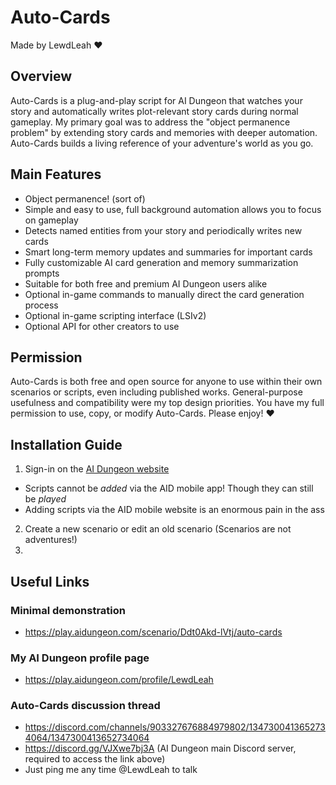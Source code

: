 # Auto-Cards
Made by LewdLeah ❤️
## Overview
Auto-Cards is a plug-and-play script for AI Dungeon that watches your story and automatically writes plot-relevant story cards during normal gameplay. My primary goal was to address the "object permanence problem" by extending story cards and memories with deeper automation. Auto-Cards builds a living reference of your adventure's world as you go.
## Main Features
- Object permanence! (sort of)
- Simple and easy to use, full background automation allows you to focus on gameplay
- Detects named entities from your story and periodically writes new cards
- Smart long-term memory updates and summaries for important cards
- Fully customizable AI card generation and memory summarization prompts
- Suitable for both free and premium AI Dungeon users alike
- Optional in-game commands to manually direct the card generation process
- Optional in-game scripting interface (LSIv2)
- Optional API for other creators to use
## Permission
Auto-Cards is both free and open source for anyone to use within their own scenarios or scripts, even including published works. General-purpose usefulness and compatibility were my top design priorities. You have my full permission to use, copy, or modify Auto-Cards. Please enjoy! ❤️
## Installation Guide
1. Sign-in on the [AI Dungeon website](https://aidungeon.com/)
- Scripts cannot be *added* via the AID mobile app! Though they can still be *played*
- Adding scripts via the AID mobile website is an enormous pain in the ass
2. Create a new scenario or edit an old scenario (Scenarios are not adventures!)
3. 
## Useful Links
### Minimal demonstration
- https://play.aidungeon.com/scenario/Ddt0Akd-lVtj/auto-cards
### My AI Dungeon profile page
- https://play.aidungeon.com/profile/LewdLeah
### Auto-Cards discussion thread
- https://discord.com/channels/903327676884979802/1347300413652734064/1347300413652734064
- https://discord.gg/VJXwe7bj3A (AI Dungeon main Discord server, required to access the link above)
- Just ping me any time @LewdLeah to talk
